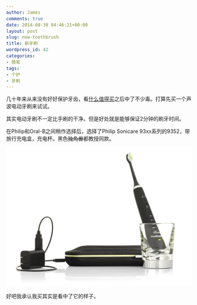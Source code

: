 ```yaml
---
author: James
comments: true
date: 2014-08-30 04:46:21+00:00
layout: post
slug: new-toothbrush
title: 新牙刷
wordpress_id: 42
categories:
- 随笔
tags:
- 个护
- 牙刷
---
```


几十年来从来没有好好保护牙齿，看[什么值得买](http://smzdm.com)之后中了不少毒。打算先买一个声波电动牙刷来试试。

其实电动牙刷不一定比手刷的干净。但是好处就是能够保证2分钟的刷牙时间。

在Philip和Oral-B之间稍作选择后，选择了Philip Sonicare 93xx系列的9352，带旅行充电盒，充电杯。黑色<del>独角兽</del>都教授同款。

![Philip Sonicare 9352](/images/2014/08/philip-sonicare-9352.jpg)

好吧我承认我买其实是看中了它的样子。
